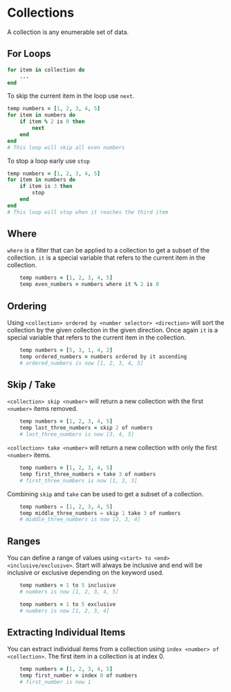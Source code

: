 # Collections
A collection is any enumerable set of data.

## For Loops
```rb
for item in collection do
    ...
end
```

To skip the current item in the loop use `next`.
```rb
temp numbers = [1, 2, 3, 4, 5]
for item in numbers do
    if item % 2 is 0 then
        next
    end
end
# This loop will skip all even numbers
```

To stop a loop early use `stop`
```rb
temp numbers = [1, 2, 3, 4, 5]
for item in numbers do
    if item is 3 then
        stop
    end
end
# This loop will stop when it reaches the third item
```

## Where
`where` is a filter that can be applied to a collection to get a subset of the collection. `it` is a special variable that refers to the current item in the collection.
```rb
    temp numbers = [1, 2, 3, 4, 5]
    temp even_numbers = numbers where it % 2 is 0
```

## Ordering
Using `<collection> ordered by <number selector> <direction>` will sort the collection by the given collection in the given direction. Once again `it` is a special variable that refers to the current item in the collection.
```rb
    temp numbers = [5, 3, 1, 4, 2]
    temp ordered_numbers = numbers ordered by it ascending
    # ordered_numbers is now [1, 2, 3, 4, 5]
```

## Skip / Take
`<collection> skip <number>` will return a new collection with the first `<number>` items removed.
```rb
    temp numbers = [1, 2, 3, 4, 5]
    temp last_three_numbers = skip 2 of numbers
    # last_three_numbers is now [3, 4, 5]
```

`<collection> take <number>` will return a new collection with only the first `<number>` items.
```rb
    temp numbers = [1, 2, 3, 4, 5]
    temp first_three_numbers = take 3 of numbers
    # first_three_numbers is now [1, 2, 3]
```

Combining `skip` and `take` can be used to get a subset of a collection.
```py
    temp numbers = [1, 2, 3, 4, 5]
    temp middle_three_numbers = skip 1 take 3 of numbers
    # middle_three_numbers is now [2, 3, 4]
```

## Ranges
You can define a range of values using `<start> to <end> <inclusive/exclusive>`. Start will always be inclusive and end will be inclusive or exclusive depending on the keyword used.
```rb
    temp numbers = 1 to 5 inclusive
    # numbers is now [1, 2, 3, 4, 5]
```

```rb
    temp numbers = 1 to 5 exclusive
    # numbers is now [1, 2, 3, 4]
```

## Extracting Individual Items
You can extract individual items from a collection using `index <number> of <collection>`. The first item in a collection is at index 0.
```rb
    temp numbers = [1, 2, 3, 4, 5]
    temp first_number = index 0 of numbers
    # first_number is now 1
```